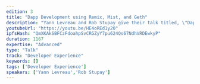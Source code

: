 ```yaml
---
edition: 3
title: "Dapp Development using Remix, Mist, and Geth"
description: "Yann Levreau and Rob Stupay give their talk titled, \"Dapp Development using Remix, Mist, and Geth\""
youtubeUrl: "https://youtu.be/HE4oREd1y20"
ipfsHash: "QmXKAkSBFCzFdoahpSvCRGZyY7pu624Qs67NdhVRDEwkyP"
duration: 1167
expertise: "Advanced"
type: "Talk"
track: "Developer Experience"
keywords: []
tags: ['Developer Experience']
speakers: ['Yann Levreau','Rob Stupay']
---
```

